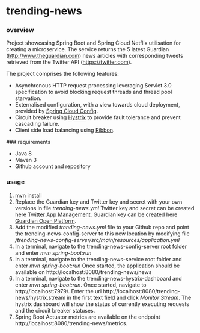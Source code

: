 # trending-news

### overview
Project showcasing Spring Boot and Spring Cloud Netflix utilisation for creating a microservice. The service returns the 5 latest Guardian (http://www.theguardian.com) news articles with corresponding tweets retrieved from the Twitter API (https://twitter.com). 

The project comprises the following features:

* Asynchronous HTTP request processing leveraging Servlet 3.0 specification to avoid blocking request threads and thread pool starvation.
* Externalised configuration, with a view towards cloud deployment, provided by [Spring Cloud Config](http://cloud.spring.io/spring-cloud-config).
* Circuit breaker using [Hystrix](http://cloud.spring.io/spring-cloud-netflix/spring-cloud-netflix.html#_circuit_breaker_hystrix_clients) to provide fault tolerance and prevent cascading failure.
* Client side load balancing using [Ribbon](http://cloud.spring.io/spring-cloud-netflix/spring-cloud-netflix.html#spring-cloud-ribbon).


### requirements
* Java 8
* Maven 3
* Github account and repository
 
### usage
1. mvn install 
2. Replace the Guardian key and Twitter key and secret with your own versions in file _trending-news.yml_ Twitter key and secret can be created here [Twitter App Management](https://apps.twitter.com). Guardian key can be created here [Guardian Open Platform](http://bonobo.capi.gutools.co.uk/register/developer).
4. Add the modified _trending-news.yml_ file to your Github repo and point the trending-news-config-server to this new location by modifying file _/trending-news-config-server/src/main/resources/application.yml_
5. In a terminal, navigate to the trending-news-config-server root folder and enter _mvn spring-boot:run_
6. In a terminal, navigate to the trending-news-service root folder and enter _mvn spring-boot:run_ Once started, the application should be available on http://localhost:8080/trending-news/news
7. In a terminal, navigate to the trending-news-hystrix-dashboard and enter _mvn spring-boot:run_. Once started, navigate to http://localhost:7979/. Enter the url http://localhost:8080/trending-news/hystrix.stream in the first text field and click _Monitor Stream_. The hystrix dashboard will show the status of currently executing requests and the circuit breaker statuses.
8. Spring Boot Actuator metrics are available on the endpoint http://localhost:8080/trending-news/metrics.
